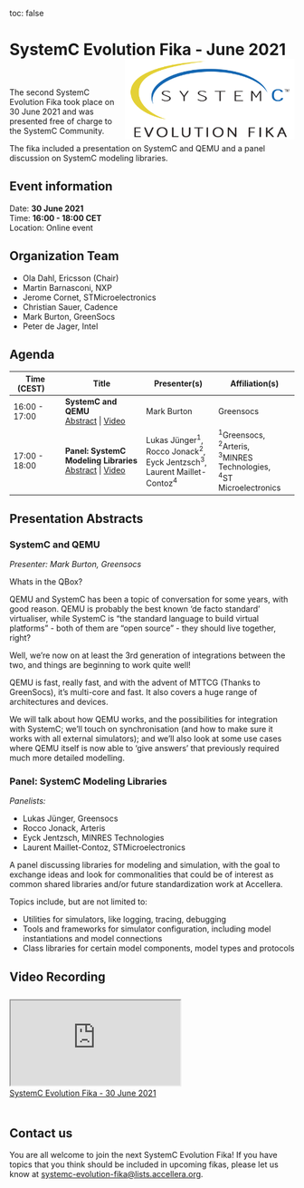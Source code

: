 toc: false

# SystemC Evolution Fika - June 2021<img style="float: right; width:300px;" src="/images/scef.png">
<br>

The second SystemC Evolution Fika took place on 30 June 2021 and was presented free of charge to the SystemC Community.

The fika included a presentation on SystemC and QEMU and a panel discussion on SystemC modeling libraries.

## Event information

Date: **30 June 2021**<br>
Time: **16:00 - 18:00 CET**<br>
Location: Online event

## Organization Team

 * Ola Dahl, Ericsson (Chair)
 * Martin Barnasconi, NXP
 * Jerome Cornet, STMicroelectronics
 * Christian Sauer, Cadence
 * Mark Burton, GreenSocs
 * Peter de Jager, Intel

## Agenda

| Time (CEST)&nbsp;&nbsp;&nbsp;&nbsp; | Title | Presenter(s) | Affiliation(s) |
| ------------- | ---------------- | ---------------- | ---------------- |
| 16:00 - 17:00 | **SystemC and QEMU**<br>[Abstract](#systemc-and-qemu) \| [Video](#video-recording)| Mark Burton | Greensocs |
| 17:00 - 18:00 | **Panel: SystemC Modeling Libraries**<br>[Abstract](#panel-systemc-modeling-libraries) \| [Video](#video-recording) | Lukas Jünger<sup>1</sup>,<br>Rocco Jonack<sup>2</sup>,<br>Eyck Jentzsch<sup>3</sup>,<br>Laurent Maillet-Contoz<sup>4</sup><br> | <sup>1</sup>Greensocs,<br><sup>2</sup>Arteris,<br><sup>3</sup>MINRES Technologies,<br><sup>4</sup>ST Microelectronics |

## Presentation Abstracts

### SystemC and QEMU

*Presenter: Mark Burton, Greensocs*

Whats in the QBox?

QEMU and SystemC has been a topic of conversation for some years, with good reason. QEMU is probably the best known ‘de facto standard’ virtualiser, while SystemC is “the standard language to build virtual platforms” - both of them are “open source” - they should live together, right?

Well, we’re now on at least the 3rd generation of integrations between the two, and things are beginning to work quite well!

QEMU is fast, really fast, and with the advent of MTTCG (Thanks to GreenSocs), it’s multi-core and fast. It also covers a huge range of architectures and devices.

We will talk about how QEMU works, and the possibilities for integration with SystemC; we’ll touch on synchronisation (and how to make sure it works with all external simulators); and we’ll also look at some use cases where QEMU itself is now able to ‘give answers’ that previously required much more detailed modelling.

### Panel: SystemC Modeling Libraries

*Panelists:*

 * Lukas Jünger, Greensocs
 * Rocco Jonack, Arteris
 * Eyck Jentzsch, MINRES Technologies
 * Laurent Maillet-Contoz, STMicroelectronics

A panel discussing libraries for modeling and simulation, with the goal to exchange ideas and look for commonalities that could be of interest as common shared libraries and/or future standardization work at Accellera. 

Topics include, but are not limited to:

 * Utilities for simulators, like logging, tracing, debugging
 * Tools and frameworks for simulator configuration, including model instantiations and model connections
 * Class libraries for certain model components, model types and protocols

## Video Recording

<div>
  <div class="row" style="padding-top: 10px;padding-bottom: 20px; ">
    <div class="col-md-12">
      <div class="embed-responsive embed-responsive-16by9">
        <iframe class="elementor-video-iframe" allowfullscreen title="vimeo Video Player" src="https://player.vimeo.com/video/570963981?color&amp;autopause=0&amp;loop=0&amp;muted=0&amp;title=1&amp;portrait=1&amp;byline=1#t="></iframe>
      </div>
      <a href="https://vimeo.com/570963981" target="_blank">SystemC Evolution Fika - 30 June 2021</a>
    </div>
  </div>
</div>

## Contact us

You are all welcome to join the next SystemC Evolution Fika! If you have topics that you think should be included in upcoming fikas, please let us know at [systemc-evolution-fika@lists.accellera.org](systemc-evolution-fika@lists.accellera.org).

[1]: https://workspace.accellera.org/document/dl/10935
[2]: https://workspace.accellera.org/document/dl/10927
